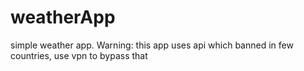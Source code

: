 # weatherApp
simple weather app.
Warning: this app uses api which banned in few countries, use vpn to bypass that
